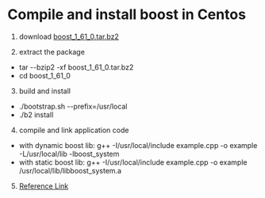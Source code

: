 # Compile and install boost in Centos
1. download [boost_1_61_0.tar.bz2](https://sourceforge.net/projects/boost/files/boost/1.61.0/boost_1_61_0.tar.bz2/download)

2. extract the package
- tar --bzip2 -xf boost_1_61_0.tar.bz2
- cd boost_1_61_0

3. build and install
- ./bootstrap.sh --prefix=/usr/local
- ./b2 install

4. compile and link application code
- with dynamic boost lib: g++ -I/usr/local/include example.cpp -o example -L/usr/local/lib -lboost_system
- with static boost lib: g++ -I/usr/local/include example.cpp -o example /usr/local/lib/libboost_system.a

5. [Reference Link](http://www.boost.org/doc/libs/1_61_0/more/getting_started/unix-variants.html#easy-build-and-install)
